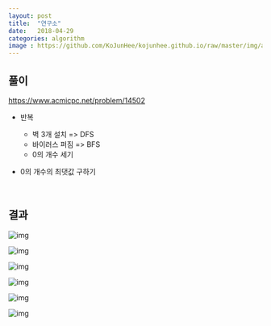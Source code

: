 ```yaml
---
layout: post
title:  "연구소"
date:   2018-04-29
categories: algorithm
image : https://github.com/KoJunHee/kojunhee.github.io/raw/master/img/algorithm.png
---
```


## 풀이

<https://www.acmicpc.net/problem/14502>

- 반복
  - 벽 3개 설치 => DFS
  - 바이러스 퍼짐 => BFS
  - 0의 개수 세기 

- 0의 개수의 최댓값 구하기

  ​


## 결과

![img](https://github.com/KoJunHee/kojunhee.github.io/raw/master/img/research01.png)

![img](https://github.com/KoJunHee/kojunhee.github.io/raw/master/img/research02.png)

![img](https://github.com/KoJunHee/kojunhee.github.io/raw/master/img/research03.png)

![img](https://github.com/KoJunHee/kojunhee.github.io/raw/master/img/research04.png)

![img](https://github.com/KoJunHee/kojunhee.github.io/raw/master/img/research05.png)

![img](https://github.com/KoJunHee/kojunhee.github.io/raw/master/img/research06.png)

